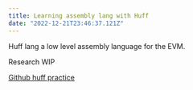 ```yaml
---
title: Learning assembly lang with Huff
date: "2022-12-21T23:46:37.121Z"
---
```


Huff lang a low level assembly language for the EVM.

Research WIP

[Github huff practice](https://github.com/danielles0xG/huff-dev.git)

